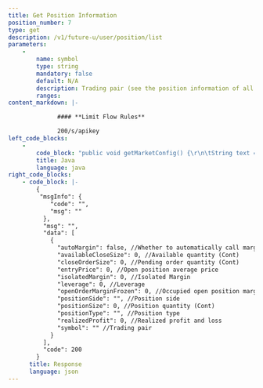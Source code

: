 ```yaml
---
title: Get Position Information
position_number: 7
type: get
description: /v1/future-u/user/position/list
parameters:
    -
        name: symbol
        type: string
        mandatory: false
        default: N/A
        description: Trading pair (see the position information of all trading pairs if don't pass parameters)
        ranges:
content_markdown: |-

              #### **Limit Flow Rules**

              200/s/apikey
left_code_blocks:
    -
        code_block: "public void getMarketConfig() {\r\n\tString text = HttpUtil.get(URL + \"/data/api/user/v1/getMarketConfig\");\r\n\tSystem.out.println(text);\r\n}"
        title: Java
        language: java
right_code_blocks:
    - code_block: |-
        {
         "msgInfo": {
            "code": "",
            "msg": ""
          },
          "msg": "",
          "data": [
            {
              "autoMargin": false, //Whether to automatically call margin
              "availableCloseSize": 0, //Available quantity (Cont)
              "closeOrderSize": 0, //Pending order quantity (Cont)
              "entryPrice": 0, //Open position average price
              "isolatedMargin": 0, //Isolated Margin
              "leverage": 0, //Leverage
              "openOrderMarginFrozen": 0, //Occupied open position margin
              "positionSide": "", //Position side
              "positionSize": 0, //Position quantity (Cont)
              "positionType": "", //Position type
              "realizedProfit": 0, //Realized profit and loss
              "symbol": "" //Trading pair
            }
          ],
          "code": 200
        }
      title: Response
      language: json
---
```

